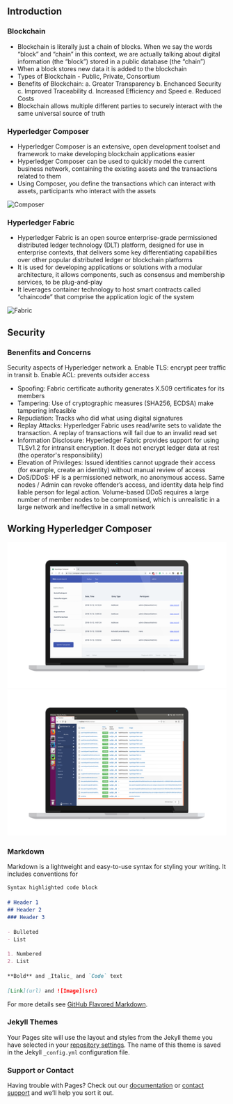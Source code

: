 ## Introduction

### Blockchain

- Blockchain is literally just a chain of blocks. When we say the words “block” and “chain” in this context, we are actually talking about digital information (the “block”) stored in a public database (the “chain”)
- When a block stores new data it is added to the blockchain
- Types of Blockchain - Public, Private, Consortium
- Benefits of Blockchain:
  a. Greater Transparency
  b. Enchanced Security
  c. Improved Traceability
  d. Increased Efficiency and Speed
  e. Reduced Costs
- Blockchain allows multiple different parties to securely interact with the same universal source of truth

### Hyperledger Composer 

- Hyperledger Composer is an extensive, open development toolset and framework to make developing blockchain applications easier
- Hyperledger Composer can be used to quickly model the current business network, containing the existing assets and the transactions related to them
- Using Composer, you define the transactions which can interact with assets, participants who interact with the assets

![Composer](https://hyperledger.github.io/composer/v0.19/assets/img/Composer-Diagram.svg)

### Hyperledger Fabric

- Hyperledger Fabric is an open source enterprise-grade permissioned distributed ledger technology (DLT) platform, designed for use in enterprise contexts, that delivers some key differentiating capabilities over other popular distributed ledger or blockchain platforms
- It is used for developing applications or solutions with a modular architecture, it allows components, such as consensus and membership services, to be plug-and-play
- It leverages container technology to host smart contracts called “chaincode” that comprise the application logic of the system

![Fabric](https://www.altoros.com/blog/wp-content/uploads/2016/11/Hyperledger-Blockchain-Elli-Androulaki-fabric-model.jpg)

## Security

### Benenfits and Concerns

Security aspects of Hyperledger network
a. Enable TLS: encrypt peer traffic in transit
b. Enable ACL: prevents outsider access

- Spoofing: Fabric certificate authority generates X.509 certificates for its members
- Tampering: Use of cryptographic measures (SHA256, ECDSA) make tampering infeasible
- Repudiation: Tracks who did what using digital signatures
- Replay Attacks: Hyperledger Fabric uses read/write sets to validate the transaction. A replay of transactions will fail due to an invalid read set
- Information Disclosure: Hyperledger Fabric provides support for using TLSv1.2 for intransit encryption. It does not encrypt ledger data at rest (the operator's responsibility)
- Elevation of Privileges: Issued identities cannot upgrade their access (for example, create an identity) without manual review of access
- DoS/DDoS: HF is a permissioned network, no anonymous access. Same nodes / Admin can revoke offender’s access, and identity data help find liable person for legal action. Volume-based DDoS requires a large number of member nodes to be compromised, which is unrealistic in a large network and ineffective in a small network

## Working Hyperledger Composer

![Hyperledger Composer](https://github.com/palnapatel/Capstone-Event/blob/master/Composer%20Playground.png)
![Composer](https://github.com/palnapatel/Capstone-Event/blob/master/Composer2.png)

### Markdown

Markdown is a lightweight and easy-to-use syntax for styling your writing. It includes conventions for

```markdown
Syntax highlighted code block

# Header 1
## Header 2
### Header 3

- Bulleted
- List

1. Numbered
2. List

**Bold** and _Italic_ and `Code` text

[Link](url) and ![Image](src)
```

For more details see [GitHub Flavored Markdown](https://guides.github.com/features/mastering-markdown/).

### Jekyll Themes

Your Pages site will use the layout and styles from the Jekyll theme you have selected in your [repository settings](https://github.com/palnapatel/capstone-event/settings). The name of this theme is saved in the Jekyll `_config.yml` configuration file.

### Support or Contact

Having trouble with Pages? Check out our [documentation](https://help.github.com/categories/github-pages-basics/) or [contact support](https://github.com/contact) and we’ll help you sort it out.
